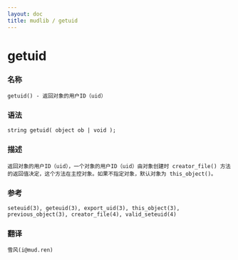 ```yaml
---
layout: doc
title: mudlib / getuid
---
```

# getuid

### 名称

    getuid() - 返回对象的用户ID（uid）

### 语法

    string getuid( object ob | void );

### 描述

    返回对象的用户ID（uid），一个对象的用户ID（uid）由对象创建时 creator_file() 方法的返回值决定，这个方法在主控对象。如果不指定对象，默认对象为 this_object()。

### 参考

    seteuid(3), geteuid(3), export_uid(3), this_object(3), previous_object(3), creator_file(4), valid_seteuid(4)

### 翻译

    雪风(i@mud.ren)
